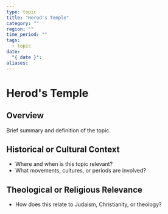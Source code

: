 ```yaml
---
type: topic
title: "Herod's Temple"
category: ""
region: ""
time_period: ""
tags:
  - topic
date:
  "{ date }": 
aliases:
---
```


# Herod's Temple

## Overview

Brief summary and definition of the topic.

## Historical or Cultural Context

- Where and when is this topic relevant?
- What movements, cultures, or periods are involved?

## Theological or Religious Relevance

- How does this relate to Judaism, Christianity, or theology?